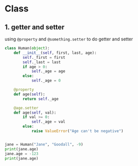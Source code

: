 # Class

## 1. getter and setter

using `@property` and `@something.setter` to do getter and setter

```python
class Human(object):
    def __init__(self, first, last, age):
        self._first = first
        self._last = last
        if age > 0:
            self._age = age
        else:
            self._age = 0

    @property
    def age(self):
        return self._age

    @age.setter
    def age(self, val):
        if val >= 0:
            self._age = val
        else:
            raise ValueError("Age can't be negative")


jane = Human("Jane", "Goodall", -9)
print(jane.age)
jane.age = -123
print(jane.age)
```
